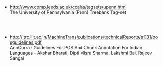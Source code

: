 - http://www.comp.leeds.ac.uk/ccalas/tagsets/upenn.html<br/>
  The University of Pennsylvania (Penn) Treebank Tag-set

<br/>
<br/>

- http://ltrc.iiit.ac.in/MachineTrans/publications/technicalReports/tr031/posguidelines.pdf<br/>
  AnnCorra : Guidelines For POS And Chunk Annotation For Indian Languages - Akshar Bharati, Dipti Misra Sharma, Lakshmi Bai, Rajeev Sangal

